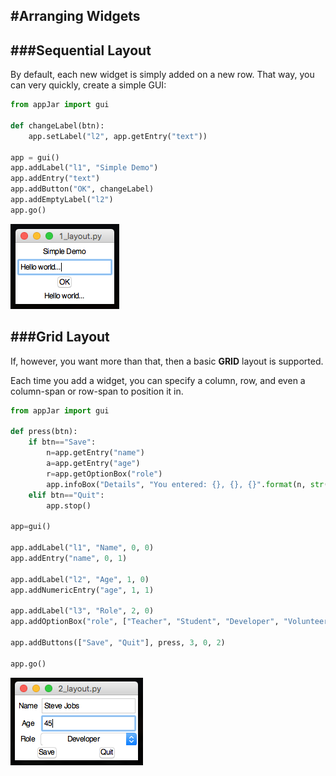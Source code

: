 #Arranging Widgets
---

###Sequential Layout
---
By default, each new widget is simply added on a new row. That way, you can very quickly, create a simple GUI:

```python
from appJar import gui  

def changeLabel(btn):  
    app.setLabel("l2", app.getEntry("text"))  

app = gui()  
app.addLabel("l1", "Simple Demo")
app.addEntry("text")
app.addButton("OK", changeLabel)
app.addEmptyLabel("l2")
app.go()
```
![Simple Layout](img/1_layout.png)

###Grid Layout
---
If, however, you want more than that, then a basic **GRID** layout is supported.

Each time you add a widget, you can specify a column, row, and even a column-span or row-span to position it in.

```python
from appJar import gui

def press(btn):
    if btn=="Save":
        n=app.getEntry("name")
        a=app.getEntry("age")
        r=app.getOptionBox("role")
        app.infoBox("Details", "You entered: {}, {}, {}".format(n, str(a), r))
    elif btn=="Quit":
        app.stop()

app=gui()

app.addLabel("l1", "Name", 0, 0)
app.addEntry("name", 0, 1)

app.addLabel("l2", "Age", 1, 0)
app.addNumericEntry("age", 1, 1)

app.addLabel("l3", "Role", 2, 0)
app.addOptionBox("role", ["Teacher", "Student", "Developer", "Volunteer"], 2, 1)

app.addButtons(["Save", "Quit"], press, 3, 0, 2)

app.go()
```
![Grid Layout](img/2_layout.png)
